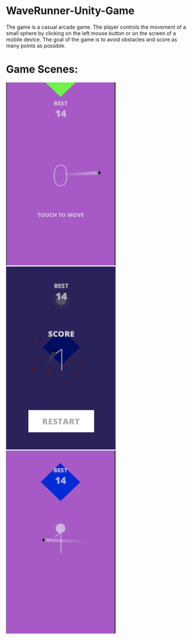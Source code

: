 # WaveRunner-Unity-Game
The game is a casual arcade game. 
The player controls the movement of a small sphere by clicking on the left mouse button or on the screen of a mobile device. 
The goal of the game is to avoid obstacles and score as many points as possible.
 
 
 <h1>Game Scenes:</h1>

<img src="https://github.com/DenisPavlov0/WaveRunner-Unity-Game/raw/main/Image3.png" alt="Image" width="300" height="500"> <img src="https://github.com/DenisPavlov0/WaveRunner-Unity-Game/raw/main/Image4.png" alt="Image" width="300" height="500"><img src="https://github.com/DenisPavlov0/WaveRunner-Unity-Game/raw/main/Image2.png" alt="Image" width="300" height="500">
